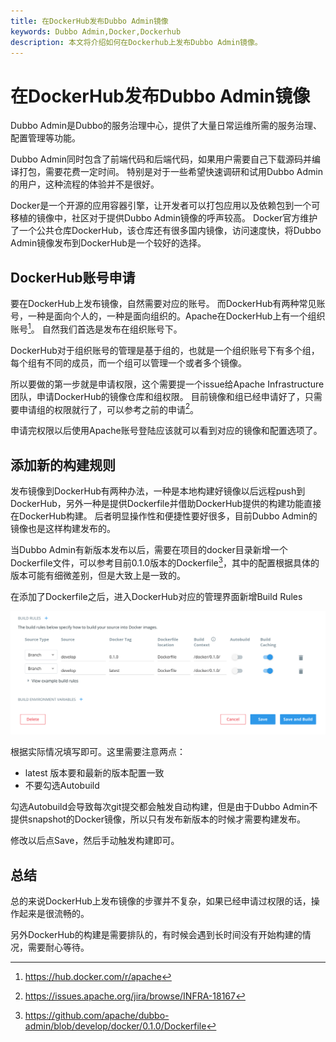 ```yaml
---
title: 在DockerHub发布Dubbo Admin镜像
keywords: Dubbo Admin,Docker,Dockerhub
description: 本文将介绍如何在Dockerhub上发布Dubbo Admin镜像。
---
```


# 在DockerHub发布Dubbo Admin镜像

Dubbo Admin是Dubbo的服务治理中心，提供了大量日常运维所需的服务治理、配置管理等功能。

Dubbo Admin同时包含了前端代码和后端代码，如果用户需要自己下载源码并编译打包，需要花费一定时间。
特别是对于一些希望快速调研和试用Dubbo Admin的用户，这种流程的体验并不是很好。

Docker是一个开源的应用容器引擎，让开发者可以打包应用以及依赖包到一个可移植的镜像中，社区对于提供Dubbo Admin镜像的呼声较高。
Docker官方维护了一个公共仓库DockerHub，该仓库还有很多国内镜像，访问速度快，将Dubbo Admin镜像发布到DockerHub是一个较好的选择。


## DockerHub账号申请
要在DockerHub上发布镜像，自然需要对应的账号。
而DockerHub有两种常见账号，一种是面向个人的，一种是面向组织的。Apache在DockerHub上有一个组织账号[^apache-repo]。
自然我们首选是发布在组织账号下。

DockerHub对于组织账号的管理是基于组的，也就是一个组织账号下有多个组，每个组有不同的成员，而一个组可以管理一个或者多个镜像。

所以要做的第一步就是申请权限，这个需要提一个issue给Apache Infrastructure团队，申请DockerHub的镜像仓库和组权限。
目前镜像和组已经申请好了，只需要申请组的权限就行了，可以参考之前的申请[^request-ticket]。

申请完权限以后使用Apache账号登陆应该就可以看到对应的镜像和配置选项了。

## 添加新的构建规则
发布镜像到DockerHub有两种办法，一种是本地构建好镜像以后远程push到DockerHub，另外一种是提供Dockerfile并借助DockerHub提供的构建功能直接在DockerHub构建。
后者明显操作性和便捷性要好很多，目前Dubbo Admin的镜像也是这样构建发布的。

当Dubbo Admin有新版本发布以后，需要在项目的docker目录新增一个Dockerfile文件，可以参考目前0.1.0版本的Dockerfile[^docker-file]，其中的配置根据具体的版本可能有细微差别，但是大致上是一致的。

在添加了Dockerfile之后，进入DockerHub对应的管理界面新增Build Rules

![dockerhub-build-rules.png | center ](../../img/blog/dockerhub-build-rules.png "")


根据实际情况填写即可。这里需要注意两点：
+ latest 版本要和最新的版本配置一致
+ 不要勾选Autobuild

勾选Autobuild会导致每次git提交都会触发自动构建，但是由于Dubbo Admin不提供snapshot的Docker镜像，所以只有发布新版本的时候才需要构建发布。

修改以后点Save，然后手动触发构建即可。

## 总结
总的来说DockerHub上发布镜像的步骤并不复杂，如果已经申请过权限的话，操作起来是很流畅的。

另外DockerHub的构建是需要排队的，有时候会遇到长时间没有开始构建的情况，需要耐心等待。



[^apache-repo]: https://hub.docker.com/r/apache
[^request-ticket]: https://issues.apache.org/jira/browse/INFRA-18167
[^docker-file]: https://github.com/apache/dubbo-admin/blob/develop/docker/0.1.0/Dockerfile
